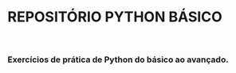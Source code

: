 <h1 center>REPOSITÓRIO PYTHON BÁSICO </h1>
<br>
<h3>Exercícios de prática de Python do básico ao avançado.<h3>
